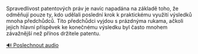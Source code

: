 
Spravedlivost patentových práv je navíc napadána na základě toho, že odměňují pouze ty, kdo udělali poslední krok k praktickému využití výsledků mnoha předchůdců. Tito předchůdci vyjdou s prázdnýma rukama, ačkoli jejich hlavní příspěvek ke konečnému výsledku byl často mnohem závažnější než přínos držitele patentu.

[🔊 Poslechnout audio](/data/7-paragraphs/audio/chapter_130/para_004-Spravedlivost-patentovch-prv-je-navc-napadna-n.mp3)
